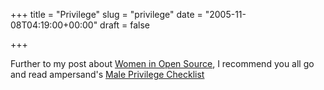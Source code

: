 +++
title = "Privilege"
slug = "privilege"
date = "2005-11-08T04:19:00+00:00"
draft = false

+++

Further to my post about [Women in Open Source](http://www.bofh.org.uk/articles/2005/11/02/women-in-open-source), I recommend you all go and read ampersand's [Male Privilege Checklist](http://www.amptoons.com/blog/archives/2004/09/15/the-male-privilege-checklist/)
